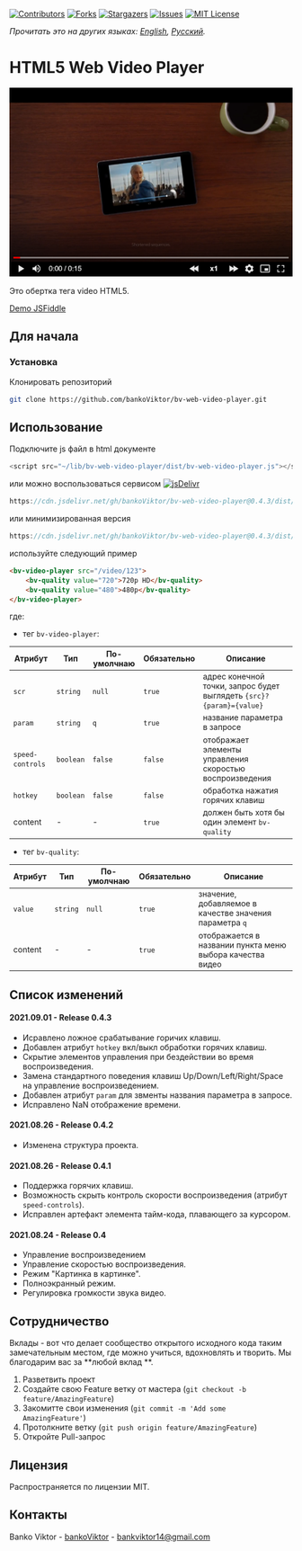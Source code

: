 [![Contributors][contributors-shield]][contributors-url]
[![Forks][forks-shield]][forks-url]
[![Stargazers][stars-shield]][stars-url]
[![Issues][issues-shield]][issues-url]
[![MIT License][license-shield]][license-url]

*Прочитать это на других языках: [English](README.md), [Русский](README.ru.md).*

<!-- ABOUT THE PROJECT -->
# HTML5 Web Video Player

![Product Name Screen Shot][product-screenshot]

Это обертка тега video HTML5.

[Demo JSFiddle][demo-url]


<!-- GETTING STARTED -->
## Для начала


### Установка

Клонировать репозиторий
```sh
git clone https://github.com/bankoViktor/bv-web-video-player.git
```



<!-- USAGE EXAMPLES -->
## Использование

Подключите js файл в html документе
```js
<script src="~/lib/bv-web-video-player/dist/bv-web-video-player.js"></script>
```
или можно воспользоваться сервисом [![jsDelivr][jsdelivr-badge]][jsdelivr-url]
```js
https://cdn.jsdelivr.net/gh/bankoViktor/bv-web-video-player@0.4.3/dist/bv-web-video-player.js
```
или минимизированная версия
```js
https://cdn.jsdelivr.net/gh/bankoViktor/bv-web-video-player@0.4.3/dist/bv-web-video-player.min.js
```

используйте следующий пример
```html
<bv-video-player src="/video/123">
    <bv-quality value="720">720p HD</bv-quality>
    <bv-quality value="480">480p</bv-quality>
</bv-video-player>
```

где:
- тег `bv-video-player`:

| Атрибут | Тип | По-умолчнаю | Обязательно | Описание |
| - | - | - | - | - |
| `scr` | `string`  | `null` | `true` | адрес конечной точки, запрос будет выглядеть `{src}?{param}={value}` |
| `param` | `string` | `q` | `true` | название параметра в запросе |
| `speed-controls` | `boolean` | `false` | `false`  | отображает элементы управления скоростью воспроизведения |
| `hotkey` | `boolean` | `false` | `false` | обработка нажатия горячих клавиш |
| content | - | - | `true` | должен быть хотя бы один элемент `bv-quality` |

- тег `bv-quality`:

| Атрибут | Тип | По-умолчнаю | Обязательно | Описание |
| - | - | - | - | - |
| `value` | `string` | `null` | `true` | значение, добавляемое в качестве значения параметра `q` |
| content | - | - | `true` | отображается в названии пункта меню выбора качества видео |
 
 
 
<!-- RELEASE NOTES -->
## Список изменений

#### 2021.09.01 - Release 0.4.3
- Исравлено ложное срабатывание горичих клавиш.
- Добавлен атрибут `hotkey` вкл/выкл обработки горячих клавиш.
- Скрытие элементов управления при бездействии во время воспроизведения.
- Замена стандартного поведения клавиш Up/Down/Left/Right/Space на управление воспроизведением.
- Добавлен атрибут `param` для звменты названия параметра в запросе.
- Исправлено NaN отображение времени.

#### 2021.08.26 - Release 0.4.2
- Изменена структура проекта.

#### 2021.08.26 - Release 0.4.1
- Поддержка горячих клавиш.
- Возможность скрыть контроль скорости воспроизведения (атрибут `speed-controls`).
- Исправлен артефакт элемента тайм-кода, плавающего за курсором.

#### 2021.08.24 - Release 0.4
- Управление воспроизведением
- Управление скоростью воспроизведения.
- Режим "Картинка в картинке".
- Полноэкранный режим.
- Регулировка громкости звука видео.
 
 
 
<!-- CONTRIBUTING -->
## Сотрудничество

Вклады - вот что делает сообщество открытого исходного кода таким замечательным местом, где можно учиться, вдохновлять и творить. Мы благодарим вас за **любой вклад **.

1. Разветвить проект
2. Создайте свою Feature ветку от мастера (`git checkout -b feature/AmazingFeature`)
3. Закомитте свои изменения (`git commit -m 'Add some AmazingFeature'`)
4. Протолкните ветку (`git push origin feature/AmazingFeature`)
5. Откройте Pull-запрос



<!-- LICENSE -->
## Лицензия

Распространяется по лицензии MIT.



<!-- CONTACT -->
## Контакты

Banko Viktor - [bankoViktor](https://github.com/bankoViktor) - bankviktor14@gmail.com



<!-- MARKDOWN LINKS & IMAGES -->
[contributors-shield]: https://img.shields.io/github/contributors/bankoViktor/bv-web-video-player.svg?style=for-the-badge
[contributors-url]: https://github.com/bankoViktor/bv-web-video-player/graphs/contributors
[forks-shield]: https://img.shields.io/github/forks/bankoViktor/bv-web-video-player.svg?style=for-the-badge
[forks-url]: https://github.com/bankoViktor/bv-web-video-player/network/members
[stars-shield]: https://img.shields.io/github/stars/bankoViktor/bv-web-video-player.svg?style=for-the-badge
[stars-url]: https://github.com/bankoViktor/bv-web-video-player/stargazers
[issues-shield]: https://img.shields.io/github/issues/bankoViktor/bv-web-video-player.svg?style=for-the-badge
[issues-url]: https://github.com/bankoViktor/bv-web-video-player/issues
[license-shield]: https://img.shields.io/github/license/bankoViktor/bv-web-video-player.svg?style=for-the-badge
[license-url]: https://github.com/bankoViktor/bv-web-video-player/blob/master/LICENSE.txt
[linkedin-shield]: https://img.shields.io/badge/-LinkedIn-black.svg?style=for-the-badge&logo=linkedin&colorB=555
[product-screenshot]: screenshot.png
[github-profile]: https://github.com/bankoViktor
[jsdelivr-url]: https://www.jsdelivr.com
[jsdelivr-badge]: https://data.jsdelivr.com/v1/package/gh/bankoViktor/bv-web-video-player/badge
[demo-url]: https://jsfiddle.net/winston349/o4qf6tkb/2
